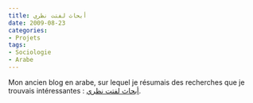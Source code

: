 ```yaml
---
title: أبحاث لفتت نظري
date: 2009-08-23
categories:
- Projets
tags:
- Sociologie
- Arabe
---
```


Mon ancien blog en arabe, sur lequel je résumais des recherches que je trouvais intéressantes : [أبحاث لفتت نظري](https://benjamingeer.blogspot.com/).
